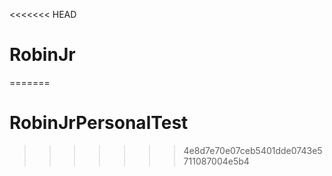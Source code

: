 <<<<<<< HEAD
# RobinJr
=======
# RobinJrPersonalTest
>>>>>>> 4e8d7e70e07ceb5401dde0743e5711087004e5b4
